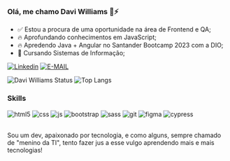 ### Olá, me chamo Davi Williams 👋⚡

- ✅ Estou a procura de uma oportunidade na área de Frontend e QA;
- 🔥 Aprofundando conhecimentos em JavaScript;
- 🔥 Apredendo Java + Angular no Santander Bootcamp 2023 com a DIO;
- 📖 Cursando Sistemas de Informação;

[![Linkedin](https://img.shields.io/badge/LinkedIn-0077B5?style=for-the-badge&logo=linkedin&logoColor=white)](https://www.linkedin.com/in/davi-williams-b05918178/)
[![E-MAIL](https://img.shields.io/badge/Microsoft_Outlook-0078D4?style=for-the-badge&logo=microsoft-outlook&logoColor=white)](davi.williams.dev@outlook.com)

![Davi Williams Status](https://github-readme-stats.vercel.app/api?username=PW-creator&show_icons=true&theme=radical)
![Top Langs](https://github-readme-stats.vercel.app/api/top-langs/?username=PW-creator&hide_progress=true&theme=radical)

  
### Skills

<div style="display: inline_block">
  <img align="center" alt="html5" src="https://img.shields.io/badge/HTML5-E34F26?style=for-the-badge&logo=html5&logoColor=white" />
  <img align="center" alt="css" src="https://img.shields.io/badge/CSS3-1572B6?style=for-the-badge&logo=css3&logoColor=white" />
  <img align="center" alt="js" src="https://img.shields.io/badge/JavaScript-F7DF1E?style=for-the-badge&logo=javascript&logoColor=black" />
  <img align="center" alt="bootstrap" src="https://img.shields.io/badge/Bootstrap-563D7C?style=for-the-badge&logo=bootstrap&logoColor=white" />
  <img align="center" alt="sass" src="https://img.shields.io/badge/SASS-hotpink.svg?style=for-the-badge&logo=SASS&logoColor=white" />
  <img align="center" alt="git" src="https://img.shields.io/badge/git-%23F05033.svg?style=for-the-badge&logo=git&logoColor=white" />
  <img align="center" alt="figma" src="https://img.shields.io/badge/figma-%23F24E1E.svg?style=for-the-badge&logo=figma&logoColor=white" />
  <img align="center" alt="cypress" src="https://img.shields.io/badge/-cypress-%23E5E5E5?style=for-the-badge&logo=cypress&logoColor=058a5e" />
  
</div><br/>

Sou um dev, apaixonado por tecnologia, e como alguns, sempre chamado de "menino da TI", tento fazer jus a esse vulgo aprendendo mais e mais tecnologias! 
